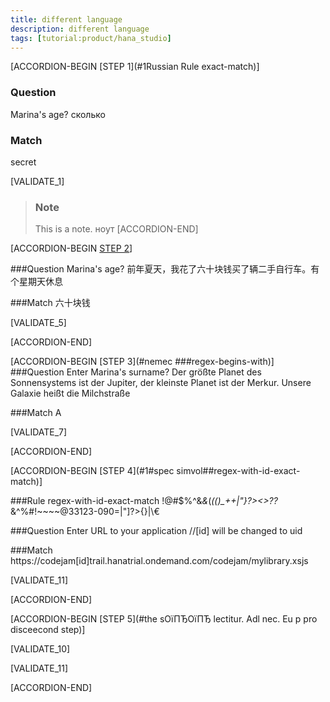 ```yaml
---
title: different language
description: different language
tags: [tutorial:product/hana_studio]
---
```


[ACCORDION-BEGIN [STEP 1](#1Russian Rule exact-match)]

### Question
Marina's age? сколько
### Match
secret

[VALIDATE_1]

>### Note
>This is a note.  ноут
[ACCORDION-END] 

[ACCORDION-BEGIN [STEP 2](#1#kitai#Ruleregex-substring)]

###Question
Marina's age?  前年夏天，我花了六十块钱买了辆二手自行车。有个星期天休息

###Match
六十块钱

[VALIDATE_5]

[ACCORDION-END] 

[ACCORDION-BEGIN [STEP 3](#nemec ###regex-begins-with)]
###Question
Enter Marina's surname? Der größte Planet des Sonnensystems ist der Jupiter, der kleinste Planet ist der Merkur. Unsere Galaxie heißt die Milchstraße

###Match
A

[VALIDATE_7]

[ACCORDION-END] 

[ACCORDION-BEGIN [STEP 4](#1#spec simvol##regex-with-id-exact-match)]

###Rule
regex-with-id-exact-match !@#$%^&*&*(*(()_++|"}?><>??*&^%#!~~~~@33123-090=|"]?>{}|\\€


###Question
Enter URL to your application //[id] will be changed to uid

###Match
https://codejam[id]trail.hanatrial.ondemand.com/codejam/mylibrary.xsjs

[VALIDATE_11]

[ACCORDION-END] 

[ACCORDION-BEGIN [STEP 5](#the sОїПЂОїПЂ lectitur. Adl nec. Eu p pro disceecond step)]

[VALIDATE_10]

[VALIDATE_11]

[ACCORDION-END] 
